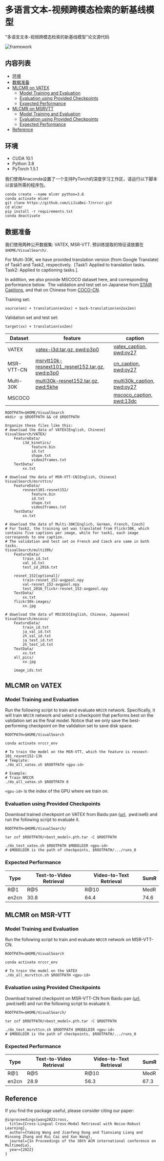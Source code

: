 # 多语言文本-视频跨模态检索的新基线模型

"多语言文本-视频跨模态检索的新基线模型"论文源代码

![framework](framework.png)

## 内容列表

- [环境](#环境)
- [数据准备](#数据准备)
- [MLCMR on VATEX](#MLCMR-on-VATEX)
  - [Model Training and Evaluation](#model-training-and-evaluation)
  - [Evaluation using Provided Checkpoints](#Evaluation-using-Provided-Checkpoints)
  - [Expected Performance](#Expected-Performance)
- [MLCMR on MSRVTT](#NRCCR-on-MSRVTT10K-CN)
  - [Model Training and Evaluation](#model-training-and-evaluation-1)
  - [Evaluation using Provided Checkpoints](#Evaluation-using-Provided-Checkpoints-1)
  - [Expected Performance](#Expected-Performance-1)
- [Reference](#Reference)

## 环境

- CUDA 10.1
- Python 3.8
- PyTorch 1.5.1

我们使用Anaconda设置了一个支持PyTorch的深度学习工作区，请运行以下脚本以安装所需的程序包。

```shell
conda create --name mlcmr python=3.8
conda activate mlcmr
git clone https://github.com/LiJiaBei-7/nrccr.git
cd mlcmr
pip install -r requirements.txt
conda deactivate
```

## 数据准备

我们使用两种公开数据集: VATEX, MSR-VTT. 预训练提取的特征请放置在  `$HOME/VisualSearch/`.

For Multi-30K, we have provided translation version (from Google Translate) of Task1 and Task2, respectively.  [Task1: Applied to translation tasks. Task2: Applied to captioning tasks.].

In addition, we also provide MSCOCO dataset here, and corresponding performance below.  The validation and test set on Japanese from [STAIR Captions](https://stair-lab-cit.github.io/STAIR-captions-web/), and that on Chinese from [COCO-CN](https://github.com/li-xirong/coco-cn).

Training set:

	source(en) + translation(en2xx) + back-translation(en2xx2en)

Validation set and test set:

	target(xx) + translation(xx2en)

| Dataset    | feature                                                      | caption                                                      |
| ---------- | ------------------------------------------------------------ | ------------------------------------------------------------ |
| VATEX      | [vatex-i3d.tar.gz, pwd:p3p0](https://pan.baidu.com/s/1lg23K93lVwgdYs5qnTuMFg?pwd=p3p0) | [vatex_caption, pwd:oy27](https://www.aliyundrive.com/s/xDrzCDNEHWP) |
| MSR-VTT-CN | [msrvtt10k-resnext101_resnet152.tar.gz, pwd:p3p0](https://pan.baidu.com/s/1lg23K93lVwgdYs5qnTuMFg?pwd=p3p0) | [cn_caption, pwd:oy27](https://www.aliyundrive.com/s/3sBNJqfTxcp) |
| Multi-30K  | [multi30k-resnet152.tar.gz, pwd:5khe](https://pan.baidu.com/s/1AzTN6rFyabirACVkVEVKCQ) | [multi30k_caption, pwd:oy27](https://www.aliyundrive.com/s/zGEbQAvqHGy) |
| MSCOCO     |                                                              | [mscoco_caption, pwd:13dc](https://www.aliyundrive.com/s/PxToUYryguz) |


```shell
ROOTPATH=$HOME/VisualSearch
mkdir -p $ROOTPATH && cd $ROOTPATH

Organize these files like this:
# download the data of VATEX[English, Chinese]
VisualSearch/VATEX/
	FeatureData/
		i3d_kinetics/
			feature.bin
			id.txt
			shape.txt
			video2frames.txt
	TextData/
		xx.txt

# download the data of MSR-VTT-CN[English, Chinese]
VisualSearch/msrvttcn/
	FeatureData/
		resnext101-resnet152/
			feature.bin
			id.txt
			shape.txt
			video2frames.txt
	TextData/
		xx.txt

# download the data of Multi-30K[Englich, German, French, Czech]
# For Task2, the training set was translated from Flickr30K, which contains five captions per image, while for task1, each image corresponds to one caption.
# The validation and test set on French and Czech are same in both tasks.
VisualSearch/multi30k/
	FeatureData/
		train_id.txt
		val_id.txt
		test_id_2016.txt

	resnet_152[optional]/
		train-resnet_152-avgpool.npy
		val-resnet_152-avgpool.npy
		test_2016_flickr-resnet_152-avgpool.npy	
	TextData/
		xx.txt	
	flickr30k-images/
		xx.jpg

# download the data of MSCOCO[English, Chinese, Japanese]
VisualSearch/mscoco/
	FeatureData/
		train_id.txt
		ja_val_id.txt
		zh_val_id.txt
		ja_test_id.txt
		zh_test_id.txt
	TextData/
		xx.txt
	all_pics/
		xx.jpg
		
	image_ids.txt
```

## MLCMR on VATEX

### Model Training and Evaluation

Run the following script to train and evaluate `NRCCR` network. Specifically, it will train `NRCCR` network and select a checkpoint that performs best on the validation set as the final model. Notice that we only save the best-performing checkpoint on the validation set to save disk space.

```shell
ROOTPATH=$HOME/VisualSearch

conda activate nrccr_env

# To train the model on the MSR-VTT, which the feature is resnext-101_resnet152-13k 
# Template:
./do_all_vatex.sh $ROOTPATH <gpu-id>

# Example:
# Train NRCCR 
./do_all_vatex.sh $ROOTPATH 0
```

`<gpu-id>` is the index of the GPU where we train on.

### Evaluation using Provided Checkpoints

Download trained checkpoint on VATEX from Baidu pan ([url](https://pan.baidu.com/s/1QPPBZq_fN8D4tnf_dhfQKA),  pwd:ise6) and run the following script to evaluate it.

```shell
ROOTPATH=$HOME/VisualSearch/

tar zxf $ROOTPATH/<best_model>.pth.tar -C $ROOTPATH

./do_test_vatex.sh $ROOTPATH $MODELDIR <gpu-id>
# $MODELDIR is the path of checkpoints, $ROOTPATH/.../runs_0
```

### Expected Performance

| Type  | Text-to-Video Retrieval | Video-to-Text Retrieval | SumR |
| ----- | ----------------------- | ----------------------- | ---- |
| R@1   | R@5                     | R@10                    | MedR |
| en2cn | 30.8                    | 64.4                    | 74.6 |


## MLCMR on MSR-VTT

### Model Training and Evaluation

Run the following script to train and evaluate `NRCCR` network on MSR-VTT-CN.

```shell
ROOTPATH=$HOME/VisualSearch

conda activate nrccr_env

# To train the model on the VATEX
./do_all_msrvttcn.sh $ROOTPATH <gpu-id>
```

### Evaluation using Provided Checkpoints

Download trained checkpoint on MSR-VTT-CN from Baidu pan ([url](https://pan.baidu.com/s/1QPPBZq_fN8D4tnf_dhfQKA),  pwd:ise6) and run the following script to evaluate it.

```shell
ROOTPATH=$HOME/VisualSearch/

tar zxf $ROOTPATH/<best_model>.pth.tar -C $ROOTPATH

./do_test_msrvttcn.sh $ROOTPATH $MODELDIR <gpu-id>
# $MODELDIR is the path of checkpoints, $ROOTPATH/.../runs_0
```

### Expected Performance

| Type  | Text-to-Video Retrieval | Video-to-Text Retrieval | SumR |
| ----- | ----------------------- | ----------------------- | ---- |
| R@1   | R@5                     | R@10                    | MedR |
| en2cn | 28.9                    | 56.3                    | 67.3 |


## Reference

If you find the package useful, please consider citing our paper:

```
@inproceedings{wang2022cross,
  title={Cross-Lingual Cross-Modal Retrieval with Noise-Robust Learning},
  author={Yabing Wang and Jianfeng Dong and Tianxiang Liang and Minsong Zhang and Rui Cai and Xun Wang},
  journal={In Proceedings of the 30th ACM international conference on Multimedia},
  year={2022}
}
```